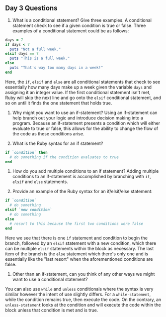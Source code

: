 ## Day 3 Questions

1. What is a conditional statement? Give three examples.
A conditional statement check to see if a given condition is true or false. Three examples of a conditional statement could be as follows:

```ruby
days = 7
if days < 7
  puts "Not a full week."
elsif days == 7
  puts "This is a full week."
else
  puts "That's way too many days in a week!"
end
```
Here, the `if`, `elsif` and `else` are all conditional statements that check to see essentially how many days make up a week given the variable `days` and assigning it an integer value. If the first conditional statement isn't met, Ruby will skip the next line and go onto the `elsif` conditional statement, and so on until it finds the one statement that holds true.

1. Why might you want to use an if-statement?
Using an if-statement can help branch out your logic and introduce decision making into a program. Because an if-statement presents a condition which will either evaluate to true or false, this allows for the ability to change the flow of the code as these conditions arise.

1. What is the Ruby syntax for an if statement?
```ruby
if `condition` then
  # do something if the condition evaluates to true
end
```
1. How do you add multiple conditions to an if statement?
Adding multiple conditions to an if-statement is accomplished by branching with `if`, `elsif` and `else` statements.

1. Provide an example of the Ruby syntax for an if/elsif/else statement:
```ruby
if `condition`
  # do something
elsif `new condition`
  # do something
else
  # resort to this because the first two conditions were false
end
```
Here we see that there is one `if` statement and condition to begin the branch, followed by an `elsif` statement with a new condition, which there can be multiple `elsif` statements within the block as necessary. The last item of the branch is the `else` statement which there's only one and is essentially like the "last resort" when the aforementioned conditions are false.

1. Other than an if-statement, can you think of any other ways we might want to use a conditional statement?

You can also use `while` and `unless` conditionals where the syntax is very similar however the intent of use slightly differs. For a `while-statement`, while the condition remains true, then execute the code. On the contrary, an `unless-statement` looks at the condition and will execute the code within the block unless that condition is met and is true.
